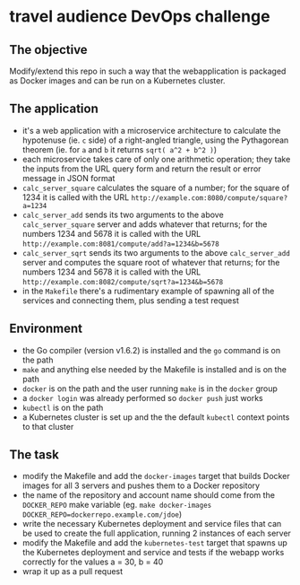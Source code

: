 # travel audience DevOps challenge

## The objective

Modify/extend this repo in such a way that the webapplication is packaged as Docker images and can be run on a Kubernetes cluster.

## The application

 * it's a web application with a microservice architecture to calculate the hypotenuse (ie. `c` side) of a right-angled triangle, using the Pythagorean theorem (ie. for `a` and `b` it returns `sqrt( a^2 + b^2 )`)
 * each microservice takes care of only one arithmetic operation; they take the inputs from the URL query form and return the result or error message in JSON format
  * `calc_server_square` calculates the square of a number; for the square of 1234 it is called with the URL `http://example.com:8080/compute/square?a=1234`
  * `calc_server_add` sends its two arguments to the above `calc_server_square` server and adds whatever that returns; for the numbers 1234 and 5678 it is called with the URL `http://example.com:8081/compute/add?a=1234&b=5678`
  * `calc_server_sqrt` sends its two arguments to the above `calc_server_add` server and computes the square root of whatever that returns; for the numbers 1234 and 5678 it is called with the URL `http://example.com:8082/compute/sqrt?a=1234&b=5678`
 * in the `Makefile` there's a rudimentary example of spawning all of the services and connecting them, plus sending a test request

## Environment

 * the Go compiler (version v1.6.2) is installed and the `go` command is on the path
 * `make` and anything else needed by the Makefile is installed and is on the path
 * `docker` is on the path and the user running `make` is in the `docker` group
 * a `docker login` was already performed so `docker push` just works
 * `kubectl` is on the path
 * a Kubernetes cluster is set up and the the default `kubectl` context points to that cluster

## The task

 * modify the Makefile and add the `docker-images` target that builds Docker images for all 3 servers and pushes them to a Docker repository
  * the name of the repository and account name should come from the `DOCKER_REPO` make variable (eg. `make docker-images DOCKER_REPO=dockerrepo.example.com/jdoe`)
 * write the necessary Kubernetes deployment and service files that can be used to create the full application, running 2 instances of each server
 * modify the Makefile and add the `kubernetes-test` target that spawns up the Kubernetes deployment and service and tests if the webapp works correctly for the values a = 30, b = 40
 * wrap it up as a pull request
